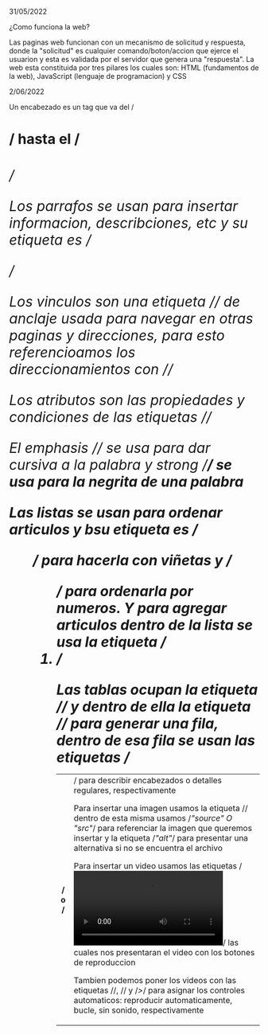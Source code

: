 31/05/2022

¿Como funciona la web?

Las paginas web funcionan con un mecanismo de solicitud y respuesta, donde la "solicitud" es cualquier comando/boton/accion que ejerce el usuarion y esta es validada por el servidor que genera una "respuesta". La web esta constituida por tres pilares los cuales son: HTML (fundamentos de la web), JavaScript (lenguaje de programacion) y CSS 

2/06/2022

Un encabezado es un tag que va del /*<h1>*/ hasta el /*<h6>*/

Los parrafos se usan para insertar informacion, describciones, etc y su etiqueta es /*<p>*/

Los vinculos son una etiqueta /*<a>*/ de anclaje usada para navegar en otras paginas y direcciones, para esto referencioamos los direccionamientos con /*<href>*/

Los atributos son las propiedades y condiciones de las etiquetas /*<etiqueta Propiedad = "valor">*/ 

El emphasis /*<em>*/ se usa para dar cursiva a la palabra y strong /*<strong>*/ se usa para la negrita de una palabra 

Las listas se usan para ordenar articulos y bsu etiqueta es /*<ul>*/ para hacerla con viñetas y /*<ol>*/ para ordenarla por numeros. Y para agregar articulos dentro de la lista se usa la etiqueta /*<li>*/

Las tablas ocupan la etiqueta /*<table>*/ y dentro de ella la etiqueta /*<tr>*/ para generar una fila, dentro de esa fila se usan las etiquetas /*<th>*/ o /*<td>*/ para describir encabezados o detalles regulares, respectivamente

Para insertar una imagen usamos la etiqueta /*<img>*/ dentro de esta misma usamos /*"source" O "src"*/ para referenciar la imagen que queremos insertar y la etiqueta /*"alt"*/ para presentar una alternativa si no se encuentra el archivo 

Para insertar un video usamos las etiquetas /*<video src = "nombredelvideo.mp4" controls>*/ las cuales nos presentaran el video con los botones de reproduccion 

Tambien podemos poner los videos con las etiquetas /*<autoplay>*/, /*<loop>*/ y /*<muted>>*/ para asignar los controles automaticos: reproducir automaticamente, bucle, sin sonido, respectivamente 